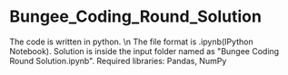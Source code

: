 # Bungee_Coding_Round_Solution

The code is written in python. \n
The file format is .ipynb(IPython Notebook).
Solution is inside the input folder named as "Bungee Coding Round Solution.ipynb".
Required libraries: Pandas, NumPy
